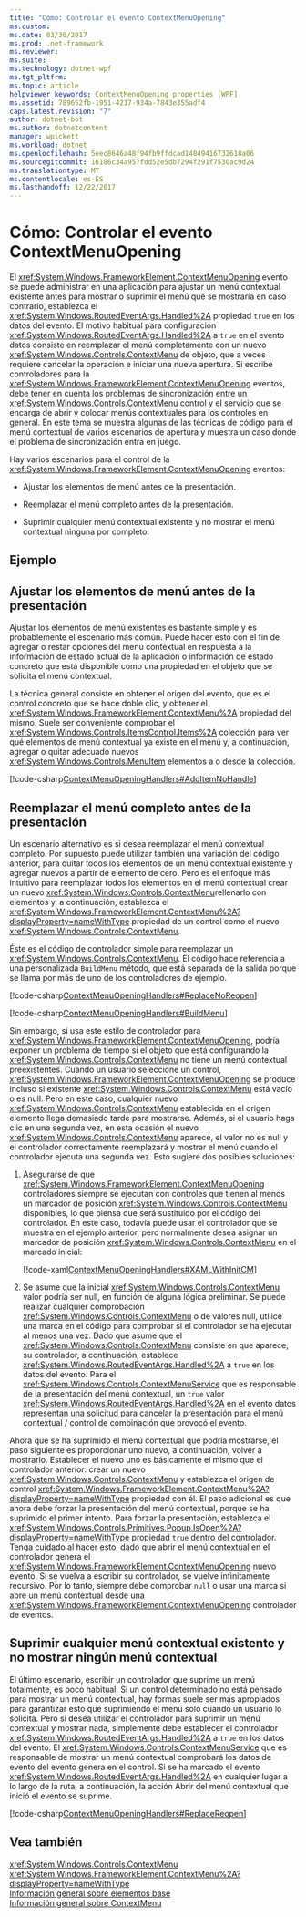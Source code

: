 ```yaml
---
title: "Cómo: Controlar el evento ContextMenuOpening"
ms.custom: 
ms.date: 03/30/2017
ms.prod: .net-framework
ms.reviewer: 
ms.suite: 
ms.technology: dotnet-wpf
ms.tgt_pltfrm: 
ms.topic: article
helpviewer_keywords: ContextMenuOpening properties [WPF]
ms.assetid: 789652fb-1951-4217-934a-7843e355adf4
caps.latest.revision: "7"
author: dotnet-bot
ms.author: dotnetcontent
manager: wpickett
ms.workload: dotnet
ms.openlocfilehash: 5eec8646a48f94fb9ffdcad14849416732618a06
ms.sourcegitcommit: 16186c34a957fdd52e5db7294f291f7530ac9d24
ms.translationtype: MT
ms.contentlocale: es-ES
ms.lasthandoff: 12/22/2017
---
```

# <a name="how-to-handle-the-contextmenuopening-event"></a>Cómo: Controlar el evento ContextMenuOpening
El <xref:System.Windows.FrameworkElement.ContextMenuOpening> evento se puede administrar en una aplicación para ajustar un menú contextual existente antes para mostrar o suprimir el menú que se mostraría en caso contrario, establezca el <xref:System.Windows.RoutedEventArgs.Handled%2A> propiedad `true` en los datos del evento. El motivo habitual para configuración <xref:System.Windows.RoutedEventArgs.Handled%2A> a `true` en el evento datos consiste en reemplazar el menú completamente con un nuevo <xref:System.Windows.Controls.ContextMenu> de objeto, que a veces requiere cancelar la operación e iniciar una nueva apertura. Si escribe controladores para la <xref:System.Windows.FrameworkElement.ContextMenuOpening> eventos, debe tener en cuenta los problemas de sincronización entre un <xref:System.Windows.Controls.ContextMenu> control y el servicio que se encarga de abrir y colocar menús contextuales para los controles en general. En este tema se muestra algunas de las técnicas de código para el menú contextual de varios escenarios de apertura y muestra un caso donde el problema de sincronización entra en juego.  
  
 Hay varios escenarios para el control de la <xref:System.Windows.FrameworkElement.ContextMenuOpening> eventos:  
  
-   Ajustar los elementos de menú antes de la presentación.  
  
-   Reemplazar el menú completo antes de la presentación.  
  
-   Suprimir cualquier menú contextual existente y no mostrar el menú contextual ninguna por completo.  
  
## <a name="example"></a>Ejemplo  
  
## <a name="adjusting-the-menu-items-before-display"></a>Ajustar los elementos de menú antes de la presentación  
 Ajustar los elementos de menú existentes es bastante simple y es probablemente el escenario más común. Puede hacer esto con el fin de agregar o restar opciones del menú contextual en respuesta a la información de estado actual de la aplicación o información de estado concreto que está disponible como una propiedad en el objeto que se solicita el menú contextual.  
  
 La técnica general consiste en obtener el origen del evento, que es el control concreto que se hace doble clic, y obtener el <xref:System.Windows.FrameworkElement.ContextMenu%2A> propiedad del mismo. Suele ser conveniente comprobar el <xref:System.Windows.Controls.ItemsControl.Items%2A> colección para ver qué elementos de menú contextual ya existe en el menú y, a continuación, agregar o quitar adecuado nuevos <xref:System.Windows.Controls.MenuItem> elementos a o desde la colección.  
  
 [!code-csharp[ContextMenuOpeningHandlers#AddItemNoHandle](../../../../samples/snippets/csharp/VS_Snippets_Wpf/ContextMenuOpeningHandlers/CSharp/Pane1.xaml.cs#additemnohandle)]  
  
## <a name="replacing-the-entire-menu-before-display"></a>Reemplazar el menú completo antes de la presentación  
 Un escenario alternativo es si desea reemplazar el menú contextual completo. Por supuesto puede utilizar también una variación del código anterior, para quitar todos los elementos de un menú contextual existente y agregar nuevos a partir de elemento de cero. Pero es el enfoque más intuitivo para reemplazar todos los elementos en el menú contextual crear un nuevo <xref:System.Windows.Controls.ContextMenu>rellenarlo con elementos y, a continuación, establezca el <xref:System.Windows.FrameworkElement.ContextMenu%2A?displayProperty=nameWithType> propiedad de un control como el nuevo <xref:System.Windows.Controls.ContextMenu>.  
  
 Éste es el código de controlador simple para reemplazar un <xref:System.Windows.Controls.ContextMenu>. El código hace referencia a una personalizada `BuildMenu` método, que está separada de la salida porque se llama por más de uno de los controladores de ejemplo.  
  
 [!code-csharp[ContextMenuOpeningHandlers#ReplaceNoReopen](../../../../samples/snippets/csharp/VS_Snippets_Wpf/ContextMenuOpeningHandlers/CSharp/Pane1.xaml.cs#replacenoreopen)]  
  
 [!code-csharp[ContextMenuOpeningHandlers#BuildMenu](../../../../samples/snippets/csharp/VS_Snippets_Wpf/ContextMenuOpeningHandlers/CSharp/Pane1.xaml.cs#buildmenu)]  
  
 Sin embargo, si usa este estilo de controlador para <xref:System.Windows.FrameworkElement.ContextMenuOpening>, podría exponer un problema de tiempo si el objeto que está configurando la <xref:System.Windows.Controls.ContextMenu> no tiene un menú contextual preexistentes. Cuando un usuario seleccione un control, <xref:System.Windows.FrameworkElement.ContextMenuOpening> se produce incluso si existente <xref:System.Windows.Controls.ContextMenu> está vacío o es null. Pero en este caso, cualquier nuevo <xref:System.Windows.Controls.ContextMenu> establecida en el origen elemento llega demasiado tarde para mostrarse. Además, si el usuario haga clic en una segunda vez, en esta ocasión el nuevo <xref:System.Windows.Controls.ContextMenu> aparece, el valor no es null y el controlador correctamente reemplazará y mostrar el menú cuando el controlador ejecuta una segunda vez. Esto sugiere dos posibles soluciones:  
  
1.  Asegurarse de que <xref:System.Windows.FrameworkElement.ContextMenuOpening> controladores siempre se ejecutan con controles que tienen al menos un marcador de posición <xref:System.Windows.Controls.ContextMenu> disponibles, lo que piensa que será sustituido por el código del controlador. En este caso, todavía puede usar el controlador que se muestra en el ejemplo anterior, pero normalmente desea asignar un marcador de posición <xref:System.Windows.Controls.ContextMenu> en el marcado inicial:  
  
     [!code-xaml[ContextMenuOpeningHandlers#XAMLWithInitCM](../../../../samples/snippets/csharp/VS_Snippets_Wpf/ContextMenuOpeningHandlers/CSharp/Pane1.xaml#xamlwithinitcm)]  
  
2.  Se asume que la inicial <xref:System.Windows.Controls.ContextMenu> valor podría ser null, en función de alguna lógica preliminar. Se puede realizar cualquier comprobación <xref:System.Windows.Controls.ContextMenu> o de valores null, utilice una marca en el código para comprobar si el controlador se ha ejecutar al menos una vez. Dado que asume que el <xref:System.Windows.Controls.ContextMenu> consiste en que aparece, su controlador, a continuación, establece <xref:System.Windows.RoutedEventArgs.Handled%2A> a `true` en los datos del evento. Para el <xref:System.Windows.Controls.ContextMenuService> que es responsable de la presentación del menú contextual, un `true` valor <xref:System.Windows.RoutedEventArgs.Handled%2A> en el evento datos representan una solicitud para cancelar la presentación para el menú contextual / control de combinación que provocó el evento.  
  
 Ahora que se ha suprimido el menú contextual que podría mostrarse, el paso siguiente es proporcionar uno nuevo, a continuación, volver a mostrarlo. Establecer el nuevo uno es básicamente el mismo que el controlador anterior: crear un nuevo <xref:System.Windows.Controls.ContextMenu> y establezca el origen de control <xref:System.Windows.FrameworkElement.ContextMenu%2A?displayProperty=nameWithType> propiedad con él. El paso adicional es que ahora debe forzar la presentación del menú contextual, porque se ha suprimido el primer intento. Para forzar la presentación, establezca el <xref:System.Windows.Controls.Primitives.Popup.IsOpen%2A?displayProperty=nameWithType> propiedad `true` dentro del controlador. Tenga cuidado al hacer esto, dado que abrir el menú contextual en el controlador genera el <xref:System.Windows.FrameworkElement.ContextMenuOpening> nuevo evento. Si se vuelva a escribir su controlador, se vuelve infinitamente recursivo. Por lo tanto, siempre debe comprobar `null` o usar una marca si abre un menú contextual desde una <xref:System.Windows.FrameworkElement.ContextMenuOpening> controlador de eventos.  
  
## <a name="suppressing-any-existing-context-menu-and-displaying-no-context-menu"></a>Suprimir cualquier menú contextual existente y no mostrar ningún menú contextual  
 El último escenario, escribir un controlador que suprime un menú totalmente, es poco habitual. Si un control determinado no está pensado para mostrar un menú contextual, hay formas suele ser más apropiados para garantizar esto que suprimiendo el menú solo cuando un usuario lo solicita. Pero si desea utilizar el controlador para suprimir un menú contextual y mostrar nada, simplemente debe establecer el controlador <xref:System.Windows.RoutedEventArgs.Handled%2A> a `true` en los datos del evento. El <xref:System.Windows.Controls.ContextMenuService> que es responsable de mostrar un menú contextual comprobará los datos de evento del evento genera en el control. Si se ha marcado el evento <xref:System.Windows.RoutedEventArgs.Handled%2A> en cualquier lugar a lo largo de la ruta, a continuación, la acción Abrir del menú contextual que inició el evento se suprime.  
  
 [!code-csharp[ContextMenuOpeningHandlers#ReplaceReopen](../../../../samples/snippets/csharp/VS_Snippets_Wpf/ContextMenuOpeningHandlers/CSharp/Pane1.xaml.cs#replacereopen)]  
  
## <a name="see-also"></a>Vea también  
 <xref:System.Windows.Controls.ContextMenu>  
 <xref:System.Windows.FrameworkElement.ContextMenu%2A?displayProperty=nameWithType>  
 [Información general sobre elementos base](../../../../docs/framework/wpf/advanced/base-elements-overview.md)  
 [Información general sobre ContextMenu](../../../../docs/framework/wpf/controls/contextmenu-overview.md)
